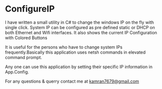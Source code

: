 # ConfigureIP
I have written a small utility in C# to change the windows IP on the fly with single click. System IP can be configured as pre defined static or DHCP on both Ethernet and Wifi interfaces. It also shows the current IP Configuration with Colored Buttons

It is useful for the persons who have to change system IPs frequently.Basically this application uses netsh commands in elevated command prompt.

Any one can use this application by setting their specific IP information in App.Config.

For any questions & querry contact me at kamran7679@gmail.com
